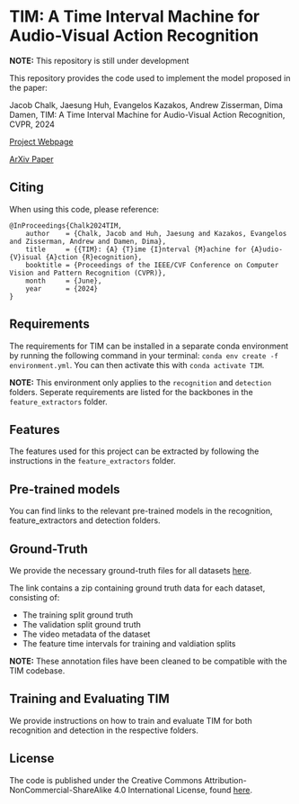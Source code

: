 # TIM: A Time Interval Machine for Audio-Visual Action Recognition

**NOTE:** This repository is still under development

This repository provides the code used to implement the model proposed in the paper:

Jacob Chalk, Jaesung Huh, Evangelos Kazakos, Andrew Zisserman, Dima Damen, TIM: A Time Interval Machine for Audio-Visual Action Recognition, CVPR, 2024

[Project Webpage](https://jacobchalk.github.io/TIM-Project)

[ArXiv Paper]()

## Citing

When using this code, please reference:

```[bibtex]
@InProceedings{Chalk2024TIM,
    author    = {Chalk, Jacob and Huh, Jaesung and Kazakos, Evangelos and Zisserman, Andrew and Damen, Dima},
    title     = {{TIM}: {A} {T}ime {I}nterval {M}achine for {A}udio-{V}isual {A}ction {R}ecognition},
    booktitle = {Proceedings of the IEEE/CVF Conference on Computer Vision and Pattern Recognition (CVPR)},
    month     = {June},
    year      = {2024}
}
```

## Requirements

The requirements for TIM can be installed in a separate conda environment by running the following command in your terminal: `conda env create -f environment.yml`. You can then activate this with `conda activate TIM`.

**NOTE:** This environment only applies to the `recognition` and `detection` folders. Seperate requirements are listed for the backbones in the `feature_extractors` folder.

## Features

The features used for this project can be extracted by following the instructions in the `feature_extractors` folder.

## Pre-trained models

You can find links to the relevant pre-trained models in the recognition, feature_extractors and detection folders.

## Ground-Truth

We provide the necessary ground-truth files for all datasets [here]().

The link contains a zip containing ground truth data for each dataset, consisting of: 
- The training split ground truth
- The validation split ground truth
- The video metadata of the dataset
- The feature time intervals for training and valdiation splits

**NOTE:** These annotation files have been cleaned to be compatible with the TIM codebase.

## Training and Evaluating TIM

We provide instructions on how to train and evaluate TIM for both recognition and detection in the respective folders.

## License

The code is published under the Creative Commons Attribution-NonCommercial-ShareAlike 4.0 International License, found [here](https://creativecommons.org/licenses/by-nc-sa/4.0/).
